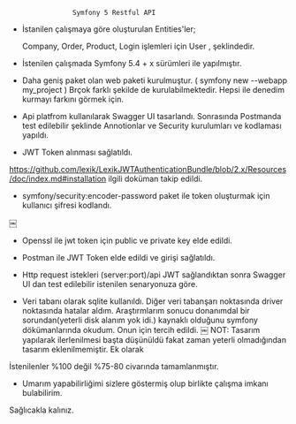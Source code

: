 
                    Symfony 5 Restful API

* İstanilen çalışmaya göre oluşturulan Entities'ler;

    Company, 
    Order,
    Product,
    Login işlemleri için User , şeklindedir.

* İstenilen çalışmada Symfony 5.4 + x sürümleri ile yapılmıştır.
* Daha geniş paket olan web paketi kurulmuştur. 
   ( symfony new --webapp my_project ) Brçok farklı şekilde de kurulabilmektedir. Hepsi ile denedim kurmayı farkını görmek için.
    

* Api platfrom kullanılarak Swagger UI tasarlandı. Sonrasında Postmanda test edilebilir şeklinde Annotionlar ve Security kurulumları ve kodlaması yapıldı.

* JWT Token alınması sağlatıldı. 

https://github.com/lexik/LexikJWTAuthenticationBundle/blob/2.x/Resources/doc/index.md#installation ilgili  doküman takip edildi.

* symfony/security:encoder-password paket ile token oluşturmak için kullanıcı şifresi kodlandı.

￼

* Openssl ile jwt token için public ve private key elde edildi.

* Postman ile JWT Token elde edildi ve girişi sağlatıldı.

* Http request istekleri  (server:port)/api JWT sağlandıktan sonra Swagger UI dan test edilebilir istenilen senaryonuza göre.

* Veri tabanı olarak sqlite kullanıldı. Diğer veri tabanşarı noktasında driver noktasında hatalar aldım. Araştırmlarım sonucu donanımdal bir sorundan(yeterli disk alanım yok idi.) kaynaklı olduğunu symfony dökümanlarında okudum. Onun için tercih edildi.
￼
NOT: Tasarım yapılarak ilerlenilmesi başta düşünüldü fakat zaman yeterli olmadığından tasarım eklenilmemiştir. Ek olarak 

İstenilenler  %100 değil %75-80 civarında tamamlanmıştır. 

* Umarım yapabilirliğimi sizlere göstermiş olup birlikte çalışma imkanı bulabilirim.

Sağlıcakla kalınız.

